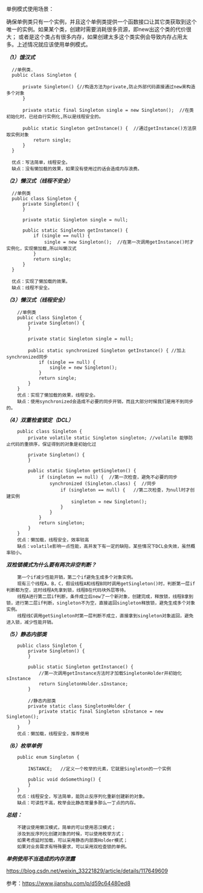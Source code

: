 单例模式使用场景：

确保单例类只有一个实例，并且这个单例类提供一个函数接口让其它类获取到这个唯一的实例。如果某个类，创建时需要消耗很多资源，即new出这个类的代价很大；
或者是这个类占有很多内存，如果创建太多这个类实例会导致内存占用太多。上述情况就应该使用单例模式。

 ***（1）饿汉式***
 
      //单例类.   
      public class Singleton {

          private Singleton() {//构造方法为private,防止外部代码直接通过new来构造多个对象
          }

          private static final Singleton single = new Singleton();  //在类初始化时，已经自行实例化,所以是线程安全的。

          public static Singleton getInstance() {  //通过getInstance()方法获取实例对象
              return single;
          }
      }  
      
      优点：写法简单，线程安全。
      缺点：没有懒加载的效果，如果没有使用过的话会造成内存浪费。

      
      
***（2）懒汉式（线程不安全）***

      //单例类
      public class Singleton {
          private Singleton() {
          }

          private static Singleton single = null;

          public static Singleton getInstance() {
              if (single == null) {
                  single = new Singleton();  //在第一次调用getInstance()时才实例化，实现懒加载,所以叫懒汉式
              }
              return single;
          }
      } 
      
      优点：实现了懒加载的效果。
      缺点：线程不安全。

***（3）懒汉式（线程安全）***

        //单例类
        public class Singleton {
            private Singleton() {
            }

            private static Singleton single = null;

            public static synchronized Singleton getInstance() { //加上synchronized同步 
                if (single == null) {
                    single = new Singleton();
                }
                return single;
            }
        }  
        优点：实现了懒加载的效果，线程安全。
        缺点：使用synchronized会造成不必要的同步开销，而且大部分时候我们是用不到同步的。


***（4）双重检查锁定（DCL）***

        public class Singleton {
            private volatile static Singleton singleton; //volatile 能够防止代码的重排序，保证得到的对象是初始化过

            private Singleton() {
            }

            public static Singleton getSingleton() {
                if (singleton == null) {  //第一次检查，避免不必要的同步
                    synchronized (Singleton.class) {  //同步
                        if (singleton == null) {   //第二次检查，为null时才创建实例
                            singleton = new Singleton();
                        }
                    }
                }
                return singleton;
            }
        } 
        优点：懒加载，线程安全，效率较高
        缺点：volatile影响一点性能，高并发下有一定的缺陷，某些情况下DCL会失效，虽然概率较小。


***双检锁模式为什么要有两次非空判断？***

        第一个if减少性能开销，第二个if避免生成多个对象实例。
        现有三个线程A，B，C，假设线程A和线程B同时调用getSingleton()时，判断第一层if判断都为空，这时线程A先拿到锁，线程B在代码块外层等待。
        线程A进行第二层if判断，条件成立后new了一个新对象，创建完成，释放锁，线程B拿到锁，进行第二层if判断，singleton不为空，直接返回singleton释放锁，避免生成多个对象实例。
        线程线C调用getSingleton时第一层判断不成立，直接拿到singleton对象返回，避免进入锁，减少性能开销。


***（5）静态内部类***

        public class Singleton {
            private Singleton() {
            }

            public static Singleton getInstance() {
                //第一次调用getInstance方法时才加载SingletonHolder并初始化sInstance
                return SingletonHolder.sInstance;
            }

            //静态内部类
            private static class SingletonHolder {
                private static final Singleton sInstance = new Singleton();
            }
        }
        优点：懒加载，线程安全，推荐使用
        
***（6）枚举单例***

        public enum Singleton {

            INSTANCE;   //定义一个枚举的元素，它就是Singleton的一个实例

            public void doSomething() {
            }
        }  
        优点：线程安全，写法简单，能防止反序列化重新创建新的对象。
        缺点：可读性不高，枚举会比静态常量多那么一丁点的内存。



***总结：***

        不建议使用懒汉模式，简单的可以使用恶汉模式；
        涉及到反序列化创建对象的时候，可以使用枚举方式；
        如果考虑延时加载，可以采用静态内部类Holder模式；
        如果对业务需求有特殊要求，可以采用双检查锁的单例。


***单例使用不当造成的内存泄露***

https://blog.csdn.net/weixin_33221829/article/details/117649609



参考：https://www.jianshu.com/p/d59c64480ed8


